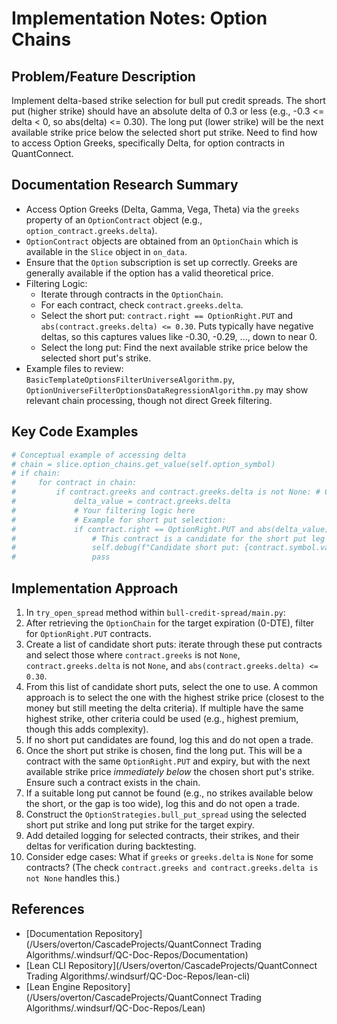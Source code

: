# Implementation Notes: Option Chains

## Problem/Feature Description
Implement delta-based strike selection for bull put credit spreads.
The short put (higher strike) should have an absolute delta of 0.3 or less (e.g., -0.3 <= delta < 0, so abs(delta) <= 0.30).
The long put (lower strike) will be the next available strike price below the selected short put strike.
Need to find how to access Option Greeks, specifically Delta, for option contracts in QuantConnect.

## Documentation Research Summary
- Access Option Greeks (Delta, Gamma, Vega, Theta) via the `greeks` property of an `OptionContract` object (e.g., `option_contract.greeks.delta`).
- `OptionContract` objects are obtained from an `OptionChain` which is available in the `Slice` object in `on_data`.
- Ensure that the `Option` subscription is set up correctly. Greeks are generally available if the option has a valid theoretical price.
- Filtering Logic:
    - Iterate through contracts in the `OptionChain`.
    - For each contract, check `contract.greeks.delta`.
    - Select the short put: `contract.right == OptionRight.PUT` and `abs(contract.greeks.delta) <= 0.30`. Puts typically have negative deltas, so this captures values like -0.30, -0.29, ..., down to near 0.
    - Select the long put: Find the next available strike price below the selected short put's strike.
- Example files to review: `BasicTemplateOptionsFilterUniverseAlgorithm.py`, `OptionUniverseFilterOptionsDataRegressionAlgorithm.py` may show relevant chain processing, though not direct Greek filtering.

## Key Code Examples

```python
# Conceptual example of accessing delta
# chain = slice.option_chains.get_value(self.option_symbol)
# if chain:
#     for contract in chain:
#         if contract.greeks and contract.greeks.delta is not None: # Check if greeks and delta are available
#             delta_value = contract.greeks.delta
#             # Your filtering logic here
#             # Example for short put selection:
#             if contract.right == OptionRight.PUT and abs(delta_value) <= 0.30:
#                 # This contract is a candidate for the short put leg
#                 self.debug(f"Candidate short put: {contract.symbol.value}, Strike: {contract.strike}, Delta: {delta_value:.4f}")
#                 pass 
```

## Implementation Approach
1. In `try_open_spread` method within `bull-credit-spread/main.py`:
2. After retrieving the `OptionChain` for the target expiration (0-DTE), filter for `OptionRight.PUT` contracts.
3. Create a list of candidate short puts: iterate through these put contracts and select those where `contract.greeks` is not `None`, `contract.greeks.delta` is not `None`, and `abs(contract.greeks.delta) <= 0.30`.
4. From this list of candidate short puts, select the one to use. A common approach is to select the one with the highest strike price (closest to the money but still meeting the delta criteria). If multiple have the same highest strike, other criteria could be used (e.g., highest premium, though this adds complexity).
5. If no short put candidates are found, log this and do not open a trade.
6. Once the short put strike is chosen, find the long put. This will be a contract with the same `OptionRight.PUT` and expiry, but with the next available strike price *immediately below* the chosen short put's strike. Ensure such a contract exists in the chain.
7. If a suitable long put cannot be found (e.g., no strikes available below the short, or the gap is too wide), log this and do not open a trade.
8. Construct the `OptionStrategies.bull_put_spread` using the selected short put strike and long put strike for the target expiry.
9. Add detailed logging for selected contracts, their strikes, and their deltas for verification during backtesting.
10. Consider edge cases: What if `greeks` or `greeks.delta` is `None` for some contracts? (The check `contract.greeks and contract.greeks.delta is not None` handles this.)

## References
- [Documentation Repository](/Users/overton/CascadeProjects/QuantConnect Trading Algorithms/.windsurf/QC-Doc-Repos/Documentation)
- [Lean CLI Repository](/Users/overton/CascadeProjects/QuantConnect Trading Algorithms/.windsurf/QC-Doc-Repos/lean-cli)
- [Lean Engine Repository](/Users/overton/CascadeProjects/QuantConnect Trading Algorithms/.windsurf/QC-Doc-Repos/Lean)

